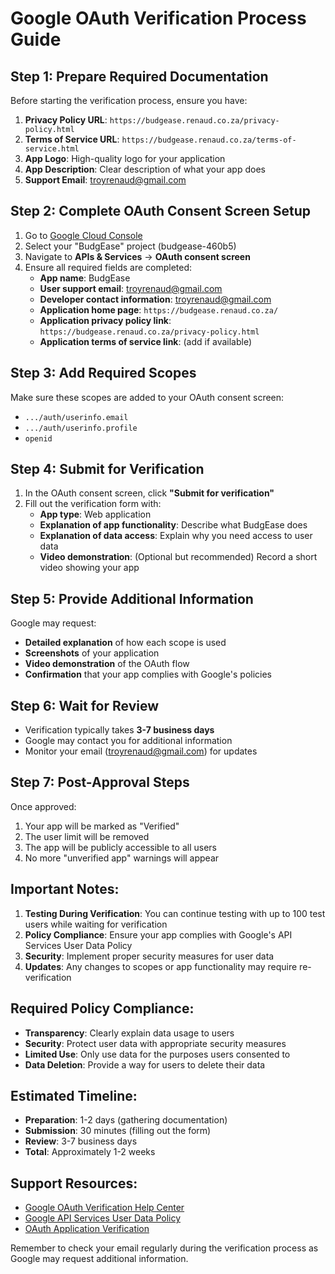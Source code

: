 # Google OAuth Verification Process Guide

## Step 1: Prepare Required Documentation

Before starting the verification process, ensure you have:

1. **Privacy Policy URL**: `https://budgease.renaud.co.za/privacy-policy.html`
2. **Terms of Service URL**: `https://budgease.renaud.co.za/terms-of-service.html`
3. **App Logo**: High-quality logo for your application
4. **App Description**: Clear description of what your app does
5. **Support Email**: troyrenaud@gmail.com

## Step 2: Complete OAuth Consent Screen Setup

1. Go to [Google Cloud Console](https://console.cloud.google.com/)
2. Select your "BudgEase" project (budgease-460b5)
3. Navigate to **APIs & Services** → **OAuth consent screen**
4. Ensure all required fields are completed:
   - **App name**: BudgEase
   - **User support email**: troyrenaud@gmail.com
   - **Developer contact information**: troyrenaud@gmail.com
   - **Application home page**: `https://budgease.renaud.co.za/`
   - **Application privacy policy link**: `https://budgease.renaud.co.za/privacy-policy.html`
   - **Application terms of service link**: (add if available)

## Step 3: Add Required Scopes

Make sure these scopes are added to your OAuth consent screen:
- `.../auth/userinfo.email`
- `.../auth/userinfo.profile` 
- `openid`

## Step 4: Submit for Verification

1. In the OAuth consent screen, click **"Submit for verification"**
2. Fill out the verification form with:
   - **App type**: Web application
   - **Explanation of app functionality**: Describe what BudgEase does
   - **Explanation of data access**: Explain why you need access to user data
   - **Video demonstration**: (Optional but recommended) Record a short video showing your app

## Step 5: Provide Additional Information

Google may request:
- **Detailed explanation** of how each scope is used
- **Screenshots** of your application
- **Video demonstration** of the OAuth flow
- **Confirmation** that your app complies with Google's policies

## Step 6: Wait for Review

- Verification typically takes **3-7 business days**
- Google may contact you for additional information
- Monitor your email (troyrenaud@gmail.com) for updates

## Step 7: Post-Approval Steps

Once approved:
1. Your app will be marked as "Verified"
2. The user limit will be removed
3. The app will be publicly accessible to all users
4. No more "unverified app" warnings will appear

## Important Notes:

1. **Testing During Verification**: You can continue testing with up to 100 test users while waiting for verification
2. **Policy Compliance**: Ensure your app complies with Google's API Services User Data Policy
3. **Security**: Implement proper security measures for user data
4. **Updates**: Any changes to scopes or app functionality may require re-verification

## Required Policy Compliance:

- **Transparency**: Clearly explain data usage to users
- **Security**: Protect user data with appropriate security measures
- **Limited Use**: Only use data for the purposes users consented to
- **Data Deletion**: Provide a way for users to delete their data

## Estimated Timeline:

- **Preparation**: 1-2 days (gathering documentation)
- **Submission**: 30 minutes (filling out the form)
- **Review**: 3-7 business days
- **Total**: Approximately 1-2 weeks

## Support Resources:

- [Google OAuth Verification Help Center](https://support.google.com/cloud/answer/9110914)
- [Google API Services User Data Policy](https://developers.google.com/terms/api-services-user-data-policy)
- [OAuth Application Verification](https://developers.google.com/identity/protocols/oauth2/web-server#verification)

Remember to check your email regularly during the verification process as Google may request additional information.

